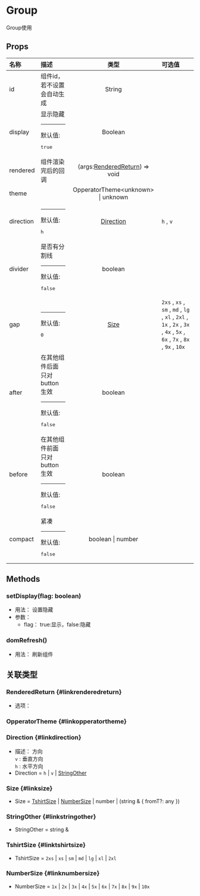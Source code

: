 # Group


Group使用

## Props


<div class="props">

| 名称      | 描述                                                               |                           类型                          | 可选值                                                                                                                  |
| :-------- | :----------------------------------------------------------------- | :-----------------------------------------------------: | :---------------------------------------------------------------------------------------------------------------------- |
| id        | 组件id，若不设置会自动生成                                         |                          String                         |                                                                                                                         |
| display   | 显示隐藏<hr>默认值:<br><pre>true</pre>                             |                         Boolean                         |                                                                                                                         |
| rendered  | 组件渲染完后的回调                                                 | (args:[RenderedReturn](#linkrenderedreturn)) =&gt; void |                                                                                                                         |
| theme     |                                                                    |         OpperatorTheme&lt;unknown&gt; \| unknown        |                                                                                                                         |
| direction | <hr>默认值:<br><pre>h</pre>                                        |               [Direction](#linkdirection)               | `h` , `v`                                                                                                               |
| divider   | 是否有分割线<hr>默认值:<br><pre>false</pre>                        |                         boolean                         |                                                                                                                         |
| gap       | <hr>默认值:<br><pre>0</pre>                                        |                    [Size](#linksize)                    | `2xs` , `xs` , `sm` , `md` , `lg` , `xl` , `2xl` , `1x` , `2x` , `3x` , `4x` , `5x` , `6x` , `7x` , `8x` , `9x` , `10x` |
| after     | 在其他组件后面<br/>只对 button 生效<hr>默认值:<br><pre>false</pre> |                         boolean                         |                                                                                                                         |
| before    | 在其他组件前面<br/>只对 button 生效<hr>默认值:<br><pre>false</pre> |                         boolean                         |                                                                                                                         |
| compact   | 紧凑<hr>默认值:<br><pre>false</pre>                                |                    boolean \| number                    |                                                                                                                         |

</div>



## Methods

### setDisplay(flag: boolean)
- 用法： 设置隐藏
- 参数：
	 - flag： true:显示，false:隐藏

### domRefresh()
- 用法： 刷新组件

## 关联类型



### RenderedReturn {#linkrenderedreturn}

- 选项：

### OpperatorTheme {#linkopperatortheme}


### Direction {#linkdirection}

- 描述： 方向<br/>`v` : 垂直方向<br/>`h` : 水平方向
- Direction = 	 `h` \| `v` \| [StringOther](#linkstringother)

### Size {#linksize}

- Size = 	 [TshirtSize](#linktshirtsize) \| [NumberSize](#linknumbersize) \| number \| (string &amp; { fromT?: any })

### StringOther {#linkstringother}

- StringOther = 	 string \& 

### TshirtSize {#linktshirtsize}

- TshirtSize = 	 `2xs` \| `xs` \| `sm` \| `md` \| `lg` \| `xl` \| `2xl`

### NumberSize {#linknumbersize}

- NumberSize = 	 `1x` \| `2x` \| `3x` \| `4x` \| `5x` \| `6x` \| `7x` \| `8x` \| `9x` \| `10x`
